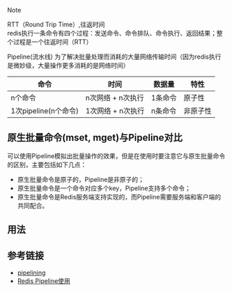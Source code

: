 

> [!NOTE]
> RTT（Round Trip Time）,往返时间    
> redis执行一条命令有四个过程：发送命令、命令排队、命令执行、返回结果；整个过程是一个往返时间（RTT）

Pipeline(流水线) 为了解决批量处理而消耗的大量网络传输时间（因为redis执行是微妙级，大量操作更多消耗的是网络时间）



| **命令**             | **时间**          | **数据量** | **特性** |
| -------------------- | ----------------- | ---------- | -------- |
| n个命令              | n次网络 + n次执行 | 1条命令    | 原子性   |
| 1次pipeline(n个命令) | 1次网络 + n次执行 | n条命令    | 非原子性 |





## 原生批量命令(mset, mget)与Pipeline对比

可以使用Pipeline模拟出批量操作的效果，但是在使用时要注意它与原生批量命令的区别，主要包括如下几点：

- 原生批量命令是原子的，Pipeline是非原子的；
- 原生批量命令是一个命令对应多个key，Pipeline支持多个命令；
- 原生批量命令是Redis服务端支持实现的，而Pipeline需要服务端和客户端的共同配合。

## 用法



## 参考链接

- [pipelining](https://redis.io/topics/pipelining)
- [Redis Pipeline使用](https://www.cnblogs.com/-wenli/p/12922089.html)

